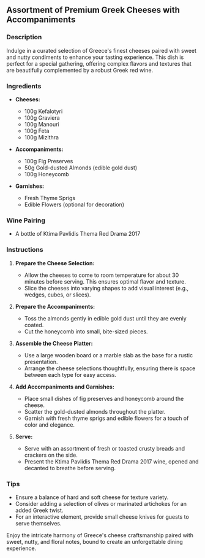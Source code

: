 ## Assortment of Premium Greek Cheeses with Accompaniments

### Description
Indulge in a curated selection of Greece's finest cheeses paired with sweet and nutty condiments to enhance your tasting experience. This dish is perfect for a special gathering, offering complex flavors and textures that are beautifully complemented by a robust Greek red wine.

### Ingredients

- **Cheeses:**
  - 100g Kefalotyri
  - 100g Graviera
  - 100g Manouri
  - 100g Feta
  - 100g Mizithra
  
- **Accompaniments:**
  - 100g Fig Preserves
  - 50g Gold-dusted Almonds (edible gold dust)
  - 100g Honeycomb

- **Garnishes:**
  - Fresh Thyme Sprigs
  - Edible Flowers (optional for decoration)

### Wine Pairing
- A bottle of Ktima Pavlidis Thema Red Drama 2017

### Instructions

1. **Prepare the Cheese Selection:**
   - Allow the cheeses to come to room temperature for about 30 minutes before serving. This ensures optimal flavor and texture.
   - Slice the cheeses into varying shapes to add visual interest (e.g., wedges, cubes, or slices).

2. **Prepare the Accompaniments:**
   - Toss the almonds gently in edible gold dust until they are evenly coated.
   - Cut the honeycomb into small, bite-sized pieces.

3. **Assemble the Cheese Platter:**
   - Use a large wooden board or a marble slab as the base for a rustic presentation.
   - Arrange the cheese selections thoughtfully, ensuring there is space between each type for easy access.

4. **Add Accompaniments and Garnishes:**
   - Place small dishes of fig preserves and honeycomb around the cheese.
   - Scatter the gold-dusted almonds throughout the platter.
   - Garnish with fresh thyme sprigs and edible flowers for a touch of color and elegance.

5. **Serve:**
   - Serve with an assortment of fresh or toasted crusty breads and crackers on the side.
   - Present the Ktima Pavlidis Thema Red Drama 2017 wine, opened and decanted to breathe before serving.

### Tips
- Ensure a balance of hard and soft cheese for texture variety.
- Consider adding a selection of olives or marinated artichokes for an added Greek twist.
- For an interactive element, provide small cheese knives for guests to serve themselves.

Enjoy the intricate harmony of Greece's cheese craftsmanship paired with sweet, nutty, and floral notes, bound to create an unforgettable dining experience.